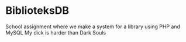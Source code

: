 # BiblioteksDB
School assignment where we make a system for a library using PHP and MySQL
My dick is harder than Dark Souls
